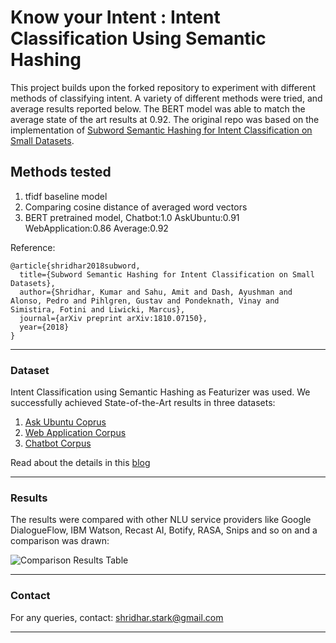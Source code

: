 # Know your Intent : Intent Classification Using Semantic Hashing
This project builds upon the forked repository to experiment with different methods of classifying intent. A variety of different methods were tried, and average results reported below. The BERT model was able to match the average state of the art results at 0.92.
The original repo was based on the implementation of [Subword Semantic Hashing for Intent Classification on Small Datasets](https://arxiv.org/abs/1810.07150).  

## Methods tested
1. tfidf baseline model
2. Comparing cosine distance of averaged word vectors
3. BERT pretrained model, Chatbot:1.0 AskUbuntu:0.91 WebApplication:0.86 Average:0.92  
  
Reference:
```
@article{shridhar2018subword,
  title={Subword Semantic Hashing for Intent Classification on Small Datasets},
  author={Shridhar, Kumar and Sahu, Amit and Dash, Ayushman and Alonso, Pedro and Pihlgren, Gustav and Pondeknath, Vinay and Simistira, Fotini and Liwicki, Marcus},
  journal={arXiv preprint arXiv:1810.07150},
  year={2018}
}
```

------------------------------------------------------------------------------------------------------------------------------
### Dataset

Intent Classification using Semantic Hashing as Featurizer was used. We successfully achieved State-of-the-Art results in three datasets: 
1. [Ask Ubuntu Coprus](https://github.com/sebischair/NLU-Evaluation-Corpora)
2. [Web Application Corpus](https://github.com/sebischair/NLU-Evaluation-Corpora)
3. [Chatbot Corpus](https://github.com/sebischair/NLU-Evaluation-Corpora)

Read about the details in this [blog](https://medium.com/@shridhar743/know-your-intent-sota-results-in-intent-classification-8e1ca47f364c)

------------------------------------------------------------------------------------------------------------------------------

### Results

The results were compared with other NLU service providers like Google DialogueFlow, IBM Watson, Recast AI, Botify, RASA, Snips and so on and a comparison was drawn:


![Comparison Results Table](./table/ComparisonTable.png)

-----------------------------------------------------------------------------------------------------------------------------

### Contact

For any queries, contact: shridhar.stark@gmail.com

-----------------------------------------------------------------------------------------------------------------------------
